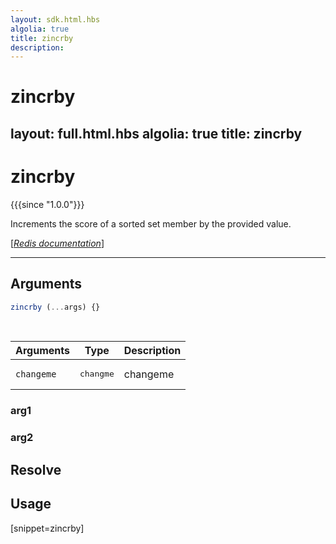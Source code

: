 ```yaml
---
layout: sdk.html.hbs
algolia: true
title: zincrby
description:
---
```


# zincrby
layout: full.html.hbs
algolia: true
title: zincrby
---

# zincrby

{{{since "1.0.0"}}}

Increments the score of a sorted set member by the provided value.

[[_Redis documentation_]](https://redis.io/commands/zincrby)

---

## Arguments

```js
zincrby (...args) {}

```

<br/>

| Arguments    | Type    | Description |
|--------------|---------|-------------|
| ``changeme`` | <pre>changme</pre> | changeme    |

### arg1

### arg2

## Resolve

## Usage

[snippet=zincrby]
